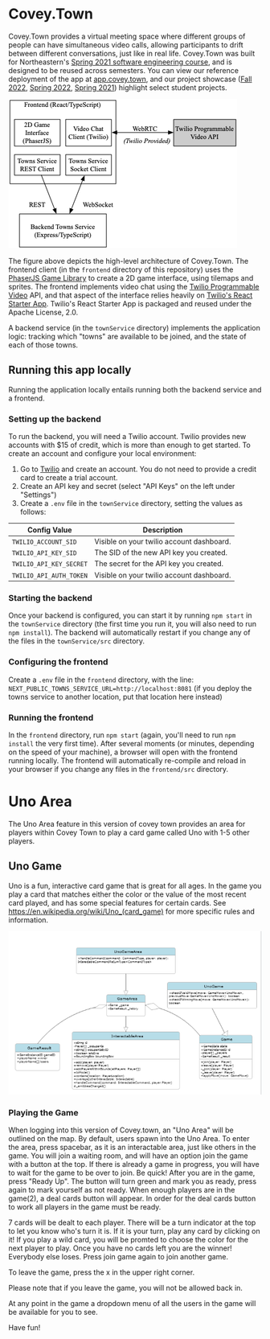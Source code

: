 # Covey.Town

Covey.Town provides a virtual meeting space where different groups of people can have simultaneous video calls, allowing participants to drift between different conversations, just like in real life.
Covey.Town was built for Northeastern's [Spring 2021 software engineering course](https://neu-se.github.io/CS4530-CS5500-Spring-2021/), and is designed to be reused across semesters.
You can view our reference deployment of the app at [app.covey.town](https://app.covey.town/), and our project showcase ([Fall 2022](https://neu-se.github.io/CS4530-Fall-2022/assignments/project-showcase), [Spring 2022](https://neu-se.github.io/CS4530-Spring-2022/assignments/project-showcase), [Spring 2021](https://neu-se.github.io/CS4530-CS5500-Spring-2021/project-showcase)) highlight select student projects.

![Covey.Town Architecture](docs/covey-town-architecture.png)

The figure above depicts the high-level architecture of Covey.Town.
The frontend client (in the `frontend` directory of this repository) uses the [PhaserJS Game Library](https://phaser.io) to create a 2D game interface, using tilemaps and sprites.
The frontend implements video chat using the [Twilio Programmable Video](https://www.twilio.com/docs/video) API, and that aspect of the interface relies heavily on [Twilio's React Starter App](https://github.com/twilio/twilio-video-app-react). Twilio's React Starter App is packaged and reused under the Apache License, 2.0.

A backend service (in the `townService` directory) implements the application logic: tracking which "towns" are available to be joined, and the state of each of those towns.

## Running this app locally

Running the application locally entails running both the backend service and a frontend.

### Setting up the backend

To run the backend, you will need a Twilio account. Twilio provides new accounts with $15 of credit, which is more than enough to get started.
To create an account and configure your local environment:

1. Go to [Twilio](https://www.twilio.com/) and create an account. You do not need to provide a credit card to create a trial account.
2. Create an API key and secret (select "API Keys" on the left under "Settings")
3. Create a `.env` file in the `townService` directory, setting the values as follows:

| Config Value            | Description                               |
| ----------------------- | ----------------------------------------- |
| `TWILIO_ACCOUNT_SID`    | Visible on your twilio account dashboard. |
| `TWILIO_API_KEY_SID`    | The SID of the new API key you created.   |
| `TWILIO_API_KEY_SECRET` | The secret for the API key you created.   |
| `TWILIO_API_AUTH_TOKEN` | Visible on your twilio account dashboard. |

### Starting the backend

Once your backend is configured, you can start it by running `npm start` in the `townService` directory (the first time you run it, you will also need to run `npm install`).
The backend will automatically restart if you change any of the files in the `townService/src` directory.

### Configuring the frontend

Create a `.env` file in the `frontend` directory, with the line: `NEXT_PUBLIC_TOWNS_SERVICE_URL=http://localhost:8081` (if you deploy the towns service to another location, put that location here instead)

### Running the frontend

In the `frontend` directory, run `npm start` (again, you'll need to run `npm install` the very first time). After several moments (or minutes, depending on the speed of your machine), a browser will open with the frontend running locally.
The frontend will automatically re-compile and reload in your browser if you change any files in the `frontend/src` directory.

# Uno Area

The Uno Area feature in this version of covey town provides an area for players within Covey Town to play a card game called Uno with 1-5 other players.

## Uno Game

Uno is a fun, interactive card game that is great for all ages. In the game you play a card that matches either the color or the value of the most recent card played, and has some special features for certain cards. See https://en.wikipedia.org/wiki/Uno_(card_game) for more specific rules and information.

![Uno Architecture](docs/Backend_Architecture_UML_Diagram.png)

### Playing the Game

When logging into this version of Covey.town, an "Uno Area" will be outlined on the map. By default, users spawn into the Uno Area. To enter the area, press spacebar, as it is an interactable area, just like others in the game. You will join a waiting room, and will have an option join the game with a button at the top. If there is already a game in progress, you will have to wait for the game to be over to join. Be quick! After you are in the game, press "Ready Up". The button will turn green and mark you as ready, press again to mark yourself as not ready. When enough players are in the game(2), a deal cards button will appear. In order for the deal cards button to work all players in the game must be ready.

7 cards will be dealt to each player. There will be a turn indicator at the top to let you know who's turn it is. If it is your turn, play any card by clicking on it! If you play a wild card, you will be promted to choose the color for the next player to play. Once you have no cards left you are the winner! Everybody else loses. Press join game again to join another game.

To leave the game, press the x in the upper right corner.

Please note that if you leave the game, you will not be allowed back in.

At any point in the game a dropdown menu of all the users in the game will be available for you to see.

Have fun!
